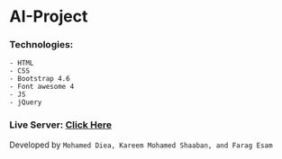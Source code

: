 # AI-Project

### Technologies:
    - HTML
    - CSS
    - Bootstrap 4.6
    - Font awesome 4
    - JS
    - jQuery

### Live Server: <a href='https://kareemshaaban221.github.io/AI-Project/UI/' target='_blank'>Click Here</a>

Developed by `Mohamed Diea, Kareem Mohamed Shaaban, and Farag Esam`
